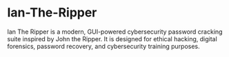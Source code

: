 # Ian-The-Ripper
Ian The Ripper is a modern, GUI-powered cybersecurity password cracking suite inspired by John the Ripper. It is designed for ethical hacking, digital forensics, password recovery, and cybersecurity training purposes.
